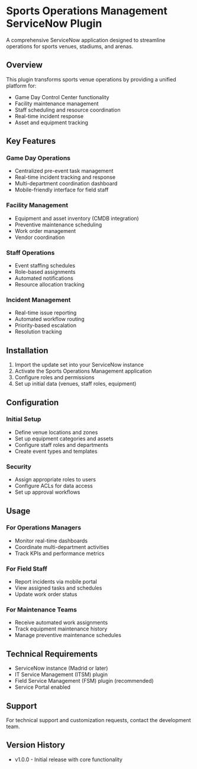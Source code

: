 # Sports Operations Management ServiceNow Plugin

A comprehensive ServiceNow application designed to streamline operations for sports venues, stadiums, and arenas.

## Overview

This plugin transforms sports venue operations by providing a unified platform for:
- Game Day Control Center functionality
- Facility maintenance management
- Staff scheduling and resource coordination
- Real-time incident response
- Asset and equipment tracking

## Key Features

### Game Day Operations
- Centralized pre-event task management
- Real-time incident tracking and response
- Multi-department coordination dashboard
- Mobile-friendly interface for field staff

### Facility Management
- Equipment and asset inventory (CMDB integration)
- Preventive maintenance scheduling
- Work order management
- Vendor coordination

### Staff Operations
- Event staffing schedules
- Role-based assignments
- Automated notifications
- Resource allocation tracking

### Incident Management
- Real-time issue reporting
- Automated workflow routing
- Priority-based escalation
- Resolution tracking

## Installation

1. Import the update set into your ServiceNow instance
2. Activate the Sports Operations Management application
3. Configure roles and permissions
4. Set up initial data (venues, staff roles, equipment)

## Configuration

### Initial Setup
- Define venue locations and zones
- Set up equipment categories and assets
- Configure staff roles and departments
- Create event types and templates

### Security
- Assign appropriate roles to users
- Configure ACLs for data access
- Set up approval workflows

## Usage

### For Operations Managers
- Monitor real-time dashboards
- Coordinate multi-department activities
- Track KPIs and performance metrics

### For Field Staff
- Report incidents via mobile portal
- View assigned tasks and schedules
- Update work order status

### For Maintenance Teams
- Receive automated work assignments
- Track equipment maintenance history
- Manage preventive maintenance schedules

## Technical Requirements

- ServiceNow instance (Madrid or later)
- IT Service Management (ITSM) plugin
- Field Service Management (FSM) plugin (recommended)
- Service Portal enabled

## Support

For technical support and customization requests, contact the development team.

## Version History

- v1.0.0 - Initial release with core functionality